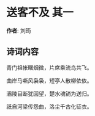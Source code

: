 # 送客不及  其一

**作者**: 刘筠

## 诗词内容

青门祖帐曙烟微，片席乘流鸟共飞。

曲岸马嘶风袅袅，短亭人散柳依依。

灞陵目断犹回望，楚水魂销为送归。

祇自河梁传怨曲，洛尘千古化征衣。

